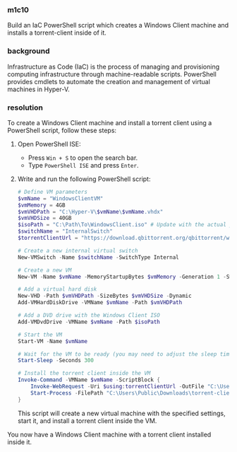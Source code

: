 ### m1c10

<p>Build an IaC PowerShell script which creates a Windows Client machine and installs a torrent-client inside of it.</p>

### background

<p>Infrastructure as Code (IaC) is the process of managing and provisioning computing infrastructure through machine-readable scripts. PowerShell provides cmdlets to automate the creation and management of virtual machines in Hyper-V.</p>

### resolution

To create a Windows Client machine and install a torrent client using a PowerShell script, follow these steps:

1. Open PowerShell ISE:
   - Press `Win + S` to open the search bar.
   - Type `PowerShell ISE` and press `Enter`.

2. Write and run the following PowerShell script:
   ```powershell
   # Define VM parameters
   $vmName = "WindowsClientVM"
   $vmMemory = 4GB
   $vmVHDPath = "C:\Hyper-V\$vmName\$vmName.vhdx"
   $vmVHDSize = 40GB
   $isoPath = "C:\Path\To\WindowsClient.iso" # Update with the actual path to the Windows Client ISO
   $switchName = "InternalSwitch"
   $torrentClientUrl = "https://download.qbittorrent.org/qbittorrent/windows/qbittorrent_4.3.3_x64_setup.exe" # Example URL for qBittorrent

   # Create a new internal virtual switch
   New-VMSwitch -Name $switchName -SwitchType Internal

   # Create a new VM
   New-VM -Name $vmName -MemoryStartupBytes $vmMemory -Generation 1 -SwitchName $switchName

   # Add a virtual hard disk
   New-VHD -Path $vmVHDPath -SizeBytes $vmVHDSize -Dynamic
   Add-VMHardDiskDrive -VMName $vmName -Path $vmVHDPath

   # Add a DVD drive with the Windows Client ISO
   Add-VMDvdDrive -VMName $vmName -Path $isoPath

   # Start the VM
   Start-VM -Name $vmName

   # Wait for the VM to be ready (you may need to adjust the sleep time)
   Start-Sleep -Seconds 300

   # Install the torrent client inside the VM
   Invoke-Command -VMName $vmName -ScriptBlock {
       Invoke-WebRequest -Uri $using:torrentClientUrl -OutFile "C:\Users\Public\Downloads\torrent-client-setup.exe"
       Start-Process -FilePath "C:\Users\Public\Downloads\torrent-client-setup.exe" -ArgumentList "/S" -Wait
   }
   ```
   This script will create a new virtual machine with the specified settings, start it, and install a torrent client inside the VM.

You now have a Windows Client machine with a torrent client installed inside it.
